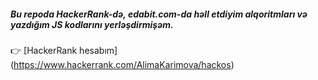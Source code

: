 ##### Bu repoda HackerRank-də, edabit.com-da həll etdiyim alqoritmları və yazdığım JS kodlarını yerləşdirmişəm.

:point_right: [HackerRank hesabım] (https://www.hackerrank.com/AlimaKarimova/hackos)
